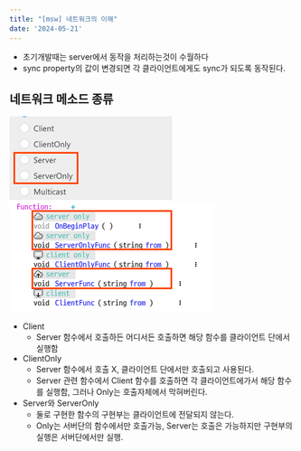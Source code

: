 ```yaml
---
title: "[msw] 네트워크의 이해"
date: '2024-05-21'
---
```

- 초기개발때는 server에서 동작을 처리하는것이 수월하다
- sync property의 값이 변경되면 각 클라이언트에게도 sync가 되도록 동작된다.

## 네트워크 메소드 종류
![alt text](image-1.png)
![alt text](image.png)
- Client
    - Server 함수에서 호출하든 어디서든 호출하면 해당 함수를 클라이언트 단에서 실행함
- ClientOnly
    - Server 함수에서 호출 X, 클라이언트 단에서만 호출되고 사용된다.
    - Server 관련 함수에서 Client 함수를 호출하면 각 클라이언트에가서 해당 함수를 실행함, 그러나 Only는 호출자체에서 막혀버린다.
- Server와 ServerOnly
    - 둘로 구현한 함수의 구현부는 클라이언트에 전달되지 않는다.
    - Only는 서버단의 함수에서만 호출가능, Server는 호출은 가능하지만 구현부의 실행은 서버단에서만 실행.

